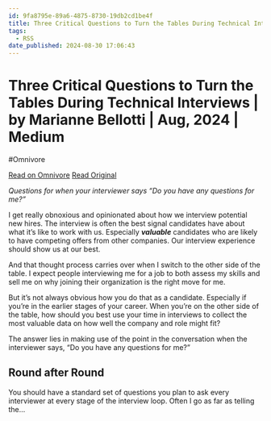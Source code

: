 ```yaml
---
id: 9fa8795e-89a6-4875-8730-19db2cd1be4f
title: Three Critical Questions to Turn the Tables During Technical Interviews | by Marianne Bellotti | Aug, 2024 | Medium
tags:
  - RSS
date_published: 2024-08-30 17:06:43
---
```


# Three Critical Questions to Turn the Tables During Technical Interviews | by Marianne Bellotti | Aug, 2024 | Medium
#Omnivore

[Read on Omnivore](https://omnivore.app/me/three-critical-questions-to-turn-the-tables-during-technical-int-191a787072c)
[Read Original](https://bellmar.medium.com/three-critical-questions-to-turn-the-table-during-technical-interviews-dd1594c278b8)



_Questions for when your interviewer says “Do you have any questions for me?”_

I get really obnoxious and opinionated about how we interview potential new hires. The interview is often the best signal candidates have about what it’s like to work with us. Especially **_valuable_** candidates who are likely to have competing offers from other companies. Our interview experience should show us at our best.

And that thought process carries over when I switch to the other side of the table. I expect people interviewing me for a job to both assess my skills and sell me on why joining their organization is the right move for me.

But it’s not always obvious how you do that as a candidate. Especially if you’re in the earlier stages of your career. When you’re on the other side of the table, how should you best use your time in interviews to collect the most valuable data on how well the company and role might fit?

The answer lies in making use of the point in the conversation when the interviewer says, “Do you have any questions for me?”

## Round after Round

You should have a standard set of questions you plan to ask every interviewer at every stage of the interview loop. Often I go as far as telling the…